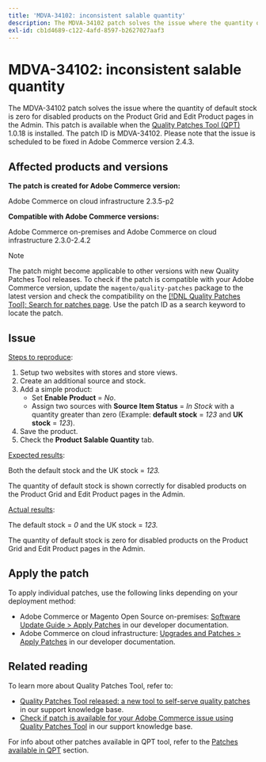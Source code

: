 ```yaml
---
title: 'MDVA-34102: inconsistent salable quantity'
description: The MDVA-34102 patch solves the issue where the quantity of default stock is zero for disabled products on the Product Grid and Edit Product pages in the Admin. This patch is available when the [Quality Patches Tool (QPT)](/help/announcements/adobe-commerce-announcements/magento-quality-patches-released-new-tool-to-self-serve-quality-patches.md) 1.0.18 is installed. The patch ID is MDVA-34102. Please note that the issue is scheduled to be fixed in Adobe Commerce version 2.4.3.
exl-id: cb1d4689-c122-4afd-8597-b2627027aaf3
---
```

# MDVA-34102: inconsistent salable quantity

The MDVA-34102 patch solves the issue where the quantity of default stock is zero for disabled products on the Product Grid and Edit Product pages in the Admin. This patch is available when the [Quality Patches Tool (QPT)](/help/announcements/adobe-commerce-announcements/magento-quality-patches-released-new-tool-to-self-serve-quality-patches.md) 1.0.18 is installed. The patch ID is MDVA-34102. Please note that the issue is scheduled to be fixed in Adobe Commerce version 2.4.3.

## Affected products and versions

**The patch is created for Adobe Commerce version:**

Adobe Commerce on cloud infrastructure 2.3.5-p2

**Compatible with Adobe Commerce versions:**

Adobe Commerce on-premises and Adobe Commerce on cloud infrastructure 2.3.0-2.4.2

>[!NOTE]
>
>The patch might become applicable to other versions with new Quality Patches Tool releases. To check if the patch is compatible with your Adobe Commerce version, update the `magento/quality-patches` package to the latest version and check the compatibility on the [[!DNL Quality Patches Tool]: Search for patches page](https://devdocs.magento.com/quality-patches/tool.html#patch-grid). Use the patch ID as a search keyword to locate the patch.

## Issue

<u>Steps to reproduce</u>:

1. Setup two websites with stores and store views.
1. Create an additional source and stock.
1. Add a simple product:
    * Set **Enable Product** = *No*.
    * Assign two sources with **Source Item Status** = *In Stock* with a quantity greater than zero (Example: **default stock** = *123* and **UK stock** = *123*).
1. Save the product.
1. Check the **Product Salable Quantity** tab.

<u>Expected results</u>:

Both the default stock and the UK stock = *123.*

The quantity of default stock is shown correctly for disabled products on the Product Grid and Edit Product pages in the Admin.

<u>Actual results</u>:

The default stock = *0* and the UK stock = *123.*

The quantity of default stock is zero for disabled products on the Product Grid and Edit Product pages in the Admin.

## Apply the patch

To apply individual patches, use the following links depending on your deployment method:

* Adobe Commerce or Magento Open Source on-premises: [Software Update Guide > Apply Patches](https://devdocs.magento.com/guides/v2.4/comp-mgr/patching/mqp.html) in our developer documentation.
* Adobe Commerce on cloud infrastructure: [Upgrades and Patches > Apply Patches](https://devdocs.magento.com/cloud/project/project-patch.html) in our developer documentation.

## Related reading

To learn more about Quality Patches Tool, refer to:

* [Quality Patches Tool released: a new tool to self-serve quality patches](/help/announcements/adobe-commerce-announcements/magento-quality-patches-released-new-tool-to-self-serve-quality-patches.md) in our support knowledge base.
* [Check if patch is available for your Adobe Commerce issue using Quality Patches Tool](/help/support-tools/patches-available-in-qpt-tool/check-patch-for-magento-issue-with-magento-quality-patches.md) in our support knowledge base.

For info about other patches available in QPT tool, refer to the [Patches available in QPT](https://support.magento.com/hc/en-us/sections/360010506631-Patches-available-in-QPT-tool-) section.
